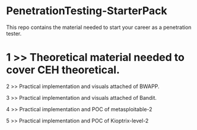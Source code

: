 # PenetrationTesting-StarterPack

This repo contains the material needed to start your career as a penetration tester.

# 1 >> Theoretical material needed to cover CEH theoretical.

2 >> Practical implementation and visuals attached of BWAPP.

3 >> Practical implementation and visuals attached of Bandit.

4 >> Practical implementation and POC of metasploitable-2

5 >> Practical implementation and POC of Kioptrix-level-2

